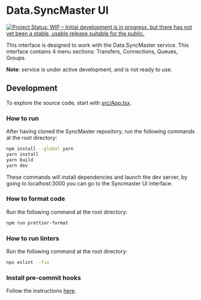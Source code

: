 # Data.SyncMaster UI

[![Project Status: WIP – Initial development is in progress, but there has not yet been a stable, usable release suitable for the public.](https://www.repostatus.org/badges/latest/wip.svg)](https://www.repostatus.org/#wip)

This interface is designed to work with the Data.SyncMaster service.
This interface contains 4 menu sections: Transfers, Connections, Queues, Groups.

**Note**: service is under active development, and is not ready to use.

## Development

To explore the source code, start with [src/App.tsx](https://github.com/MobileTeleSystems/syncmaster-ui/blob/develop/src/App.tsx).

### How to run

After having cloned the SyncMaster repository, run the following commands at the root directory:

```bash
npm install --global yarn
yarn install
yarn build
yarn dev
```

These commands will install dependencies and launch the dev server, by going to localhost:3000 you can go to the Syncmaster UI interface.

### How to format code

Run the following command at the root directory:

```bash
npm run prettier-format
```

### How to run linters

Run the following command at the root directory:

```bash
npx eslint --fix
```

### Install pre-commit hooks

Follow the instructions [here](https://prettier.io/docs/en/install).
